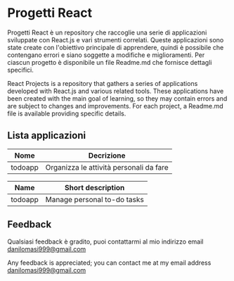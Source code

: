 
# Progetti React

Progetti React è un repository che raccoglie una serie di applicazioni sviluppate con React.js e vari strumenti correlati. Queste applicazioni sono state create con l'obiettivo principale di apprendere, quindi è possibile che contengano errori e siano soggette a modifiche e miglioramenti. Per ciascun progetto è disponibile un file Readme.md che fornisce dettagli specifici.

React Projects is a repository that gathers a series of applications developed with React.js and various related tools. These applications have been created with the main goal of learning, so they may contain errors and are subject to changes and improvements. For each project, a Readme.md file is available providing specific details. 





## Lista applicazioni

| Nome      | Decrizione |
|-----------|-------------------|
| todoapp   | Organizza le attività personali da fare | 

| Name      | Short description |
|-----------|-------------------|
| todoapp   | Manage personal to-do tasks | 


## Feedback

Qualsiasi feedback è gradito, puoi contattarmi al mio indirizzo email danilomasi999@gmail.com

Any feedback is appreciated; you can contact me at my email address danilomasi999@gmail.com
